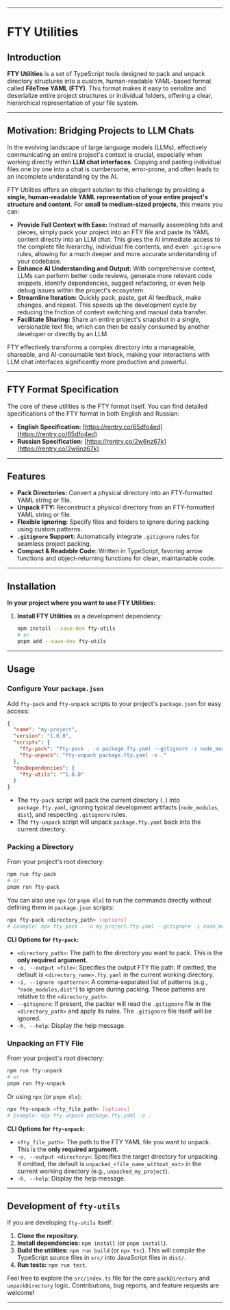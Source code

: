 -----

# FTY Utilities

## Introduction

**FTY Utilities** is a set of TypeScript tools designed to pack and unpack directory structures into a custom, human-readable YAML-based format called **FileTree YAML (FTY)**. This format makes it easy to serialize and deserialize entire project structures or individual folders, offering a clear, hierarchical representation of your file system.

---

## Motivation: Bridging Projects to LLM Chats

In the evolving landscape of large language models (LLMs), effectively communicating an entire project's context is crucial, especially when working directly within **LLM chat interfaces**. Copying and pasting individual files one by one into a chat is cumbersome, error-prone, and often leads to an incomplete understanding by the AI.

FTY Utilities offers an elegant solution to this challenge by providing a **single, human-readable YAML representation of your entire project's structure and content**. For **small to medium-sized projects**, this means you can:

* **Provide Full Context with Ease:** Instead of manually assembling bits and pieces, simply pack your project into an FTY file and paste its YAML content directly into an LLM chat. This gives the AI immediate access to the complete file hierarchy, individual file contents, and even `.gitignore` rules, allowing for a much deeper and more accurate understanding of your codebase.
* **Enhance AI Understanding and Output:** With comprehensive context, LLMs can perform better code reviews, generate more relevant code snippets, identify dependencies, suggest refactoring, or even help debug issues within the project's ecosystem.
* **Streamline Iteration:** Quickly pack, paste, get AI feedback, make changes, and repeat. This speeds up the development cycle by reducing the friction of context switching and manual data transfer.
* **Facilitate Sharing:** Share an entire project's snapshot in a single, versionable text file, which can then be easily consumed by another developer or directly by an LLM.

FTY effectively transforms a complex directory into a manageable, shareable, and AI-consumable text block, making your interactions with LLM chat interfaces significantly more productive and powerful.

---

## FTY Format Specification

The core of these utilities is the FTY format itself. You can find detailed specifications of the FTY format in both English and Russian:

* **English Specification:** [https://rentry.co/65dfo4ed](https://rentry.co/65dfo4ed)
* **Russian Specification:** [https://rentry.co/2w6nz67k](https://rentry.co/2w6nz67k)

-----

## Features

* **Pack Directories:** Convert a physical directory into an FTY-formatted YAML string or file.
* **Unpack FTY:** Reconstruct a physical directory from an FTY-formatted YAML string or file.
* **Flexible Ignoring:** Specify files and folders to ignore during packing using custom patterns.
* **`.gitignore` Support:** Automatically integrate `.gitignore` rules for seamless project packing.
* **Compact & Readable Code:** Written in TypeScript, favoring arrow functions and object-returning functions for clean, maintainable code.

-----

## Installation

**In your project where you want to use FTY Utilities:**

1.  **Install FTY Utilities** as a development dependency:
    ```bash
    npm install --save-dev fty-utils
    # or
    pnpm add --save-dev fty-utils
    ```

-----

## Usage

### Configure Your `package.json`

Add `fty-pack` and `fty-unpack` scripts to your project's `package.json` for easy access:

```json
{
  "name": "my-project",
  "version": "1.0.0",
  "scripts": {
    "fty-pack": "fty-pack . -o package.fty.yaml --gitignore -i node_modules,dist",
    "fty-unpack": "fty-unpack package.fty.yaml -o ."
  },
  "devDependencies": {
    "fty-utils": "^1.0.0"
  }
}
```
* The `fty-pack` script will pack the current directory (`.`) into `package.fty.yaml`, ignoring typical development artifacts (`node_modules`, `dist`), and respecting `.gitignore` rules.
* The `fty-unpack` script will unpack `package.fty.yaml` back into the current directory.

### Packing a Directory

From your project's root directory:

```bash
npm run fty-pack
# or
pnpm run fty-pack
```

You can also use `npx` (or `pnpm dlx`) to run the commands directly without defining them in `package.json` scripts:

```bash
npx fty-pack <directory_path> [options]
# Example: npx fty-pack . -o my_project.fty.yaml --gitignore -i node_modules,dist
```

**CLI Options for `fty-pack`:**

* `<directory_path>`: The path to the directory you want to pack. This is the **only required argument**.
* `-o, --output <file>`: Specifies the output FTY file path. If omitted, the default is `<directory_name>.fty.yaml` in the current working directory.
* `-i, --ignore <patterns>`: A comma-separated list of patterns (e.g., `"node_modules,dist"`) to ignore during packing. These patterns are relative to the `<directory_path>`.
* `--gitignore`: If present, the packer will read the `.gitignore` file in the `<directory_path>` and apply its rules. The `.gitignore` file itself will be ignored.
* `-h, --help`: Display the help message.

### Unpacking an FTY File

From your project's root directory:

```bash
npm run fty-unpack
# or
pnpm run fty-unpack
```

Or using `npx` (or `pnpm dlx`):

```bash
npx fty-unpack <fty_file_path> [options]
# Example: npx fty-unpack package.fty.yaml -o .
```

**CLI Options for `fty-unpack`:**

* `<fty_file_path>`: The path to the FTY YAML file you want to unpack. This is the **only required argument**.
* `-o, --output <directory>`: Specifies the target directory for unpacking. If omitted, the default is `unpacked_<file_name_without_ext>` in the current working directory (e.g., `unpacked_my_project`).
* `-h, --help`: Display the help message.

-----

## Development of `fty-utils`

If you are developing `fty-utils` itself:

1.  **Clone the repository.**
2.  **Install dependencies:** `npm install` (or `pnpm install`).
3.  **Build the utilities:** `npm run build` (or `npx tsc`). This will compile the TypeScript source files in `src/` into JavaScript files in `dist/`.
4.  **Run tests:** `npm run test`.

Feel free to explore the `src/index.ts` file for the core `packDirectory` and `unpackDirectory` logic. Contributions, bug reports, and feature requests are welcome!

-----
